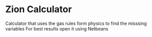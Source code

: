 # Zion Calculator
Calculator that uses the gas rules form physics to find the misssing variables
For best results open it using Netbeans
